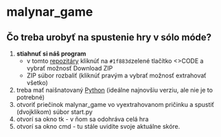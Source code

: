 # malynar_game

## Čo treba urobyť na spustenie hry v sólo móde?

1. **stiahnuť si náš program**
    - v tomto [repozitáry](https://github.com/libakmatusko/malynar_game) kliknúť na `#1f883d`zelené tlačítko <>CODE a vybrať možnosť Download ZIP
    - ZIP súbor rozbaliť (kliknúť pravým a vybrať možnosť extrahovať všetko)
2. treba mať naišnatovaný [Python](https://www.python.org/) (ideálne najnovšiu verziu, ale nie je to potrebné)
3. otvoriť priečinok malynar_game vo vyextrahovanom pričinku a spustiť (dvojklikom) súbor start.py
4. otvorí sa okno tk - v ňom sa odohráva celá hra
5. otvorí sa okno cmd - tu stále uvidíte svoje aktuálne skóre.
